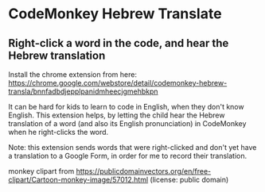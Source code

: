 # CodeMonkey Hebrew Translate

## Right-click a word in the code, and hear the Hebrew translation

Install the chrome extension from here: https://chrome.google.com/webstore/detail/codemonkey-hebrew-transla/bnnfadbdjepplpanidmheecjgmehbkpn

It can be hard for kids to learn to code in English, when they don't know English. This extension helps, by letting the child hear the Hebrew translation of a word (and also its English pronunciation) in CodeMonkey when he right-clicks the word.

Note: this extension sends words that were right-clicked and don't yet have a translation to a Google Form, in order for me to record their translation.

monkey clipart from https://publicdomainvectors.org/en/free-clipart/Cartoon-monkey-image/57012.html
(license: public domain)
